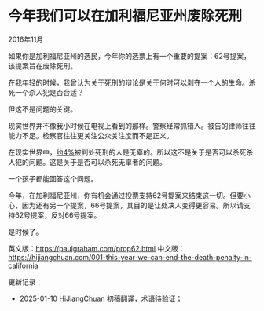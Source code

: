 



# 今年我们可以在加利福尼亚州废除死刑

2016年11月

如果你是加利福尼亚州的选民，今年你的选票上有一个重要的提案：62号提案，该提案旨在废除死刑。

在我年轻的时候，我曾认为关于死刑的辩论是关于何时可以剥夺一个人的生命。杀死一个杀人犯是否合适？

但这不是问题的关键。

现实世界并不像我小时候在电视上看到的那样。警察经常抓错人。被告的律师往往能力不足。检察官往往更关注公众关注度而不是正义。

在现实世界中，[约4%](http://time.com/79572/more-innocent-people-on-death-row-than-estimated-study/)被判处死刑的人是无辜的。所以这不是关于是否可以杀死杀人犯的问题。这是关于是否可以杀死无辜者的问题。

一个孩子都能回答这个问题。

今年，在加利福尼亚州，你有机会通过投票支持62号提案来结束这一切。但要小心，因为还有另一个提案，66号提案，其目的是让处决人变得更容易。所以请支持62号提案，反对66号提案。

是时候了。

英文版：https://paulgraham.com/prop62.html
中文版：https://hijiangchuan.com/001-this-year-we-can-end-the-death-penalty-in-california

更新记录：
- 2025-01-10 [HiJiangChuan](https://hijiangchuan.com) 初稿翻译，术语待验证；
